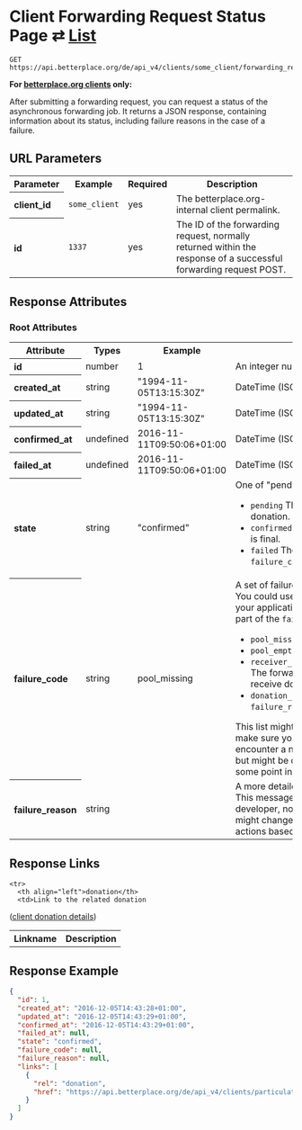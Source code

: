 
# Client Forwarding Request Status Page ⇄ [List](client_forwarding_requests_list.md)

```Rebol
GET https://api.betterplace.org/de/api_v4/clients/some_client/forwarding_requests/1337.json
```

**For [betterplace.org clients](../README.md#client-api) only:**

After submitting a forwarding request, you can request a status of the asynchronous
forwarding job. It returns a JSON response, containing information about its status,
including failure reasons in the case of a failure.


## URL Parameters

<table>
  <tr>
    <th>Parameter</th>
    <th>Example</th>
    <th>Required</th>
    <th>Description</th>
  </tr>
  <tr>
    <th align="left">client_id</th>
    <td><code>some_client</code></td>
    <td>yes</td>
    <td>The betterplace.org-internal client permalink.</td>
  </tr>
  <tr>
    <th align="left">id</th>
    <td><code>1337</code></td>
    <td>yes</td>
    <td>          The ID of the forwarding request, normally returned within the
          response of a successful forwarding request POST.
</td>
  </tr>
</table>


## Response Attributes

### Root Attributes

  <table>
    <tr>
      <th>Attribute</th>
      <th>Types</th>
      <th>Example</th>
      <th>Description</th>
    </tr>
    <tr>
      <th align="left">id</th>
      <td>number</td>
      <td>1</td>
      <td>An integer number ≥ 1</td>
    </tr>
    <tr>
      <th align="left">created_at</th>
      <td>string</td>
      <td>"1994-11-05T13:15:30Z"</td>
      <td>DateTime (ISO8601 with Timezone)</td>
    </tr>
    <tr>
      <th align="left">updated_at</th>
      <td>string</td>
      <td>"1994-11-05T13:15:30Z"</td>
      <td>DateTime (ISO8601 with Timezone)</td>
    </tr>
    <tr>
      <th align="left">confirmed_at</th>
      <td>undefined</td>
      <td>2016-11-11T09:50:06+01:00</td>
      <td>DateTime (ISO8601 with Timezone)</td>
    </tr>
    <tr>
      <th align="left">failed_at</th>
      <td>undefined</td>
      <td>2016-11-11T09:50:06+01:00</td>
      <td>DateTime (ISO8601 with Timezone)</td>
    </tr>
    <tr>
      <th align="left">state</th>
      <td>string</td>
      <td>"confirmed"</td>
      <td>One of "pending", "confirmed" or "failed".
<ul>
<li><code>pending</code>
The system is still processing this donation.
Please check again soon.
<li><code>confirmed</code>
The donation is confirmed. This state is final.
<li><code>failed</code>
The donation failed. Please check the <code>failure_code</code>.
This state is final.
</ul>
</td>
    </tr>
    <tr>
      <th align="left">failure_code</th>
      <td>string</td>
      <td>pool_missing</td>
      <td>A set of failure codes.<br>
You could use this to choose follow up actions in
your application. More details about each error are
part of the <code>failure_reason</code>.
<ul>
<li><code>pool_missing</code> No pool available
<li><code>pool_empty</code> Not enough money on the pool
<li><code>receiver_prohibited_from_receiving_donations</code> The forwarding request's receiver may not receive donations
<li><code>donation_invalid</code> Generic error, look at <code>failure_reason</code> for details
</ul>
This list might be extended at any time. Please
make sure you receive a notification if you encounter
a new code. Codes will note be removed but might be
depricated and not used anymore at some point in the
future.
</td>
    </tr>
    <tr>
      <th align="left">failure_reason</th>
      <td>string</td>
      <td></td>
      <td>A more detailed description of the failure.<br>
This message is meant to be interpreted by a
developer, not by a customer/user.
The message might change at any time, don't
use it to match actions based on the message
string.
</td>
    </tr>
  </table>
</table>

## Response Links

<table>
  <tr>
    <th>Linkname</th>
    <th>Description</th>
  </tr>

    <tr>
      <th align="left">donation</th>
      <td>Link to the related donation
(<a href="client_donation_details.md">client donation details</a>)
</td>
    </tr>
</table>

## Response Example

```json
{
  "id": 1,
  "created_at": "2016-12-05T14:43:28+01:00",
  "updated_at": "2016-12-05T14:43:29+01:00",
  "confirmed_at": "2016-12-05T14:43:29+01:00",
  "failed_at": null,
  "state": "confirmed",
  "failure_code": null,
  "failure_reason": null,
  "links": [
    {
      "rel": "donation",
      "href": "https://api.betterplace.org/de/api_v4/clients/particulate-sww/client_donations/HUdyvyq2P96vJ7cxgqgVD37D.json"
    }
  ]
}
```

